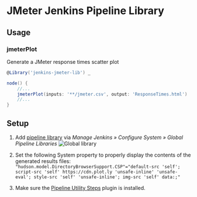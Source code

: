 # JMeter Jenkins Pipeline Library

Usage
-----

### jmeterPlot

Generate a JMeter response times scatter plot

```groovy
@Library('jenkins-jmeter-lib') _

node() {
    //...
    jmeterPlot(inputs: '**/jmeter.csv', output: 'ResponseTimes.html')
    //...
}
```

Setup
-----

1. Add [pipeline library](https://jenkins.io/doc/book/pipeline/shared-libraries/#global-shared-libraries) via *Manage Jenkins » Configure System » Global Pipeline Libraries*
![Global library](https://jenkins.io/doc/book/resources/pipeline/add-global-pipeline-libraries.png)

2. Set the following System property to properly display the contents of the generated results files:
`"hudson.model.DirectoryBrowserSupport.CSP"="default-src 'self'; script-src 'self' https://cdn.plot.ly 'unsafe-inline' 'unsafe-eval'; style-src 'self' 'unsafe-inline'; img-src 'self' data:;"`

3. Make sure the [Pipeline Utility Steps](https://plugins.jenkins.io/pipeline-utility-steps) plugin is installed.
